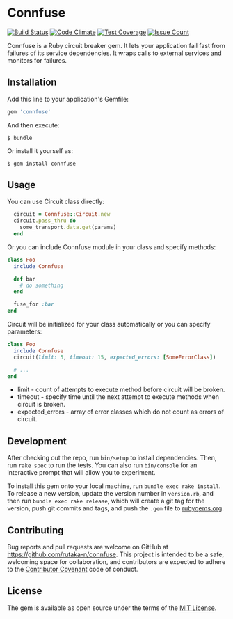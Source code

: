 # Connfuse

[![Build Status](https://travis-ci.org/rutaka-n/connfuse.svg?branch=master)](https://travis-ci.org/rutaka-n/connfuse) [![Code Climate](https://codeclimate.com/github/rutaka-n/connfuse/badges/gpa.svg)](https://codeclimate.com/github/rutaka-n/connfuse) [![Test Coverage](https://codeclimate.com/github/rutaka-n/connfuse/badges/coverage.svg)](https://codeclimate.com/github/rutaka-n/connfuse/coverage) [![Issue Count](https://codeclimate.com/github/rutaka-n/connfuse/badges/issue_count.svg)](https://codeclimate.com/github/rutaka-n/connfuse)

Connfuse is a Ruby circuit breaker gem. It lets your application fail fast from failures of its service dependencies. It wraps calls to external services and monitors for failures.

## Installation

Add this line to your application's Gemfile:

```ruby
gem 'connfuse'
```

And then execute:

    $ bundle

Or install it yourself as:

    $ gem install connfuse

## Usage

You can use Circuit class directly:
```ruby
  circuit = Connfuse::Circuit.new
  circuit.pass_thru do
    some_transport.data.get(params)
  end
```
Or you can include Connfuse module in your class and specify methods:
```ruby
class Foo
  include Connfuse

  def bar
    # do something
  end

  fuse_for :bar
end
```
Circuit will be initialized for your class automatically
or you can specify parameters:
```ruby
class Foo
  include Connfuse
  circuit(limit: 5, timeout: 15, expected_errors: [SomeErrorClass])

  # ...
end
```
 - limit - count of attempts to execute method before circuit will be broken.
 - timeout - specify time until the next attempt to execute methods when circuit is broken.
 - expected_errors - array of error classes which do not count as errors of circuit.

## Development

After checking out the repo, run `bin/setup` to install dependencies. Then, run `rake spec` to run the tests. You can also run `bin/console` for an interactive prompt that will allow you to experiment.

To install this gem onto your local machine, run `bundle exec rake install`. To release a new version, update the version number in `version.rb`, and then run `bundle exec rake release`, which will create a git tag for the version, push git commits and tags, and push the `.gem` file to [rubygems.org](https://rubygems.org).

## Contributing

Bug reports and pull requests are welcome on GitHub at https://github.com/rutaka-n/connfuse. This project is intended to be a safe, welcoming space for collaboration, and contributors are expected to adhere to the [Contributor Covenant](http://contributor-covenant.org) code of conduct.


## License

The gem is available as open source under the terms of the [MIT License](http://opensource.org/licenses/MIT).

